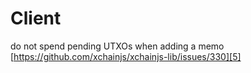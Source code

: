 # Client

do not spend pending UTXOs when adding a memo
[https://github.com/xchainjs/xchainjs-lib/issues/330][5]

[1]: https://developer.mozilla.org/docs/Web/JavaScript/Reference/Global_Objects/String

[2]: https://developer.mozilla.org/docs/Web/JavaScript/Reference/Global_Objects/Boolean

[3]: https://developer.mozilla.org/docs/Web/JavaScript/Reference/Global_Objects/undefined

[4]: https://developer.mozilla.org/docs/Web/JavaScript/Reference/Global_Objects/Array

[5]: https://github.com/xchainjs/xchainjs-lib/issues/330
